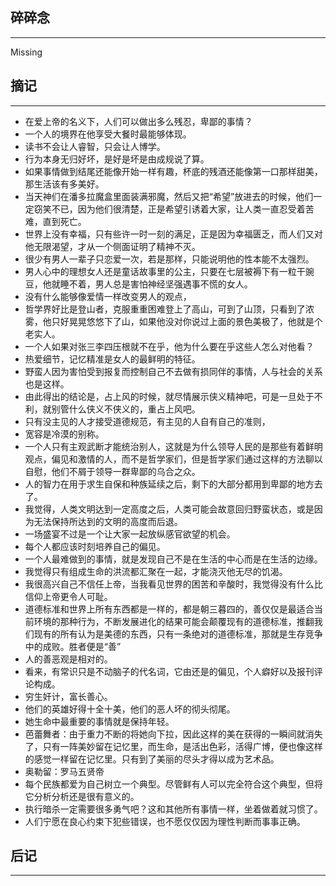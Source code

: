 ## 碎碎念
-----

Missing

## 摘记
----

* 在爱上帝的名义下，人们可以做出多么残忍，卑鄙的事情？
* 一个人的境界在他享受大餐时最能够体现。
* 读书不会让人睿智，只会让人博学。
* 行为本身无归好坏，是好是坏是由成规说了算。
* 如果事情做到结尾还能像开始一样有趣，杯底的残酒还能像第一口那样甜美，那生活该有多美好。
* 当天神们在潘多拉魔盒里面装满邪魔，然后又把“希望”放进去的时候，他们一定窃笑不已，因为他们很清楚，正是希望引诱着大家，让人类一直忍受着苦难，直到死亡。
* 世界上没有幸福，只有些许一时一刻的满足，正是因为幸福匮乏，而人们又对他无限渴望，才从一个侧面证明了精神不灭。
* 很少有男人一辈子只恋爱一次，若是那样，只能说明他的性本能不太强烈。
* 男人心中的理想女人还是童话故事里的公主，只要在七层被褥下有一粒干豌豆，他就睡不着，男人总是害怕神经坚强遇事不慌的女人。
* 没有什么能够像爱情一样改变男人的观点，
* 哲学界好比是登山者，克服重重困难登上了高山，可到了山顶，只看到了浓雾，他只好晃晃悠悠下了山，如果他没对你说过上面的景色美极了，他就是个老实人。
* 一个人如果对张三李四压根就不在乎，他为什么要在乎这些人怎么对他看？
* 热爱细节，记忆精准是女人的最鲜明的特征。
* 野蛮人因为害怕受到报复而控制自己不去做有损同伴的事情，人与社会的关系也是这样。
* 由此得出的结论是，占上风的时候，就尽情展示侠义精神吧，可是一旦处于不利，就别管什么侠义不侠义的，重占上风吧。
* 只有没主见的人才接受道德规范，有主见的人自有自己的准则，
* 宽容是冷漠的别称。
* 一个人只有主观武断才能统治别人，这就是为什么领导人民的是那些有着鲜明观点，偏见和激情的人，而不是哲学家们，但是哲学家们通过这样的方法聊以自慰，他们不屑于领导一群卑鄙的乌合之众。
* 人的智力在用于求生自保和种族延续之后，剩下的大部分都用到卑鄙的地方去了。
* 我觉得，人类文明达到一定高度之后，人类可能会故意回归野蛮状态，或是因为无法保持所达到的文明的高度而后退。
* 一场盛宴不过是一个让大家一起放纵感官欲望的机会。
* 每个人都应该时刻培养自己的偏见。
* 一个人最难做到的事情，就是发现自己不是在生活的中心而是在生活的边缘。
* 我觉得只有组成生命的洪流都汇聚在一起，才能浇灭他无尽的饥渴。
* 我很高兴自己不信任上帝，当我看见世界的困苦和辛酸时，我觉得没有什么比信仰上帝更令人可耻。
* 道德标准和世界上所有东西都是一样的，都是朝三暮四的，善仅仅是最适合当前环境的那种行为，不断发展进化的结果可能会颠覆现有的道德标准，推翻我们现有的所有认为是美德的东西，只有一条绝对的道德标准，那就是生存竞争中的成败。胜者便是“善”
* 人的善恶观是相对的。
* 看来，有常识只是不动脑子的代名词，它由还是的偏见，个人癖好以及报刊评论构成。
* 穷生奸计，富长善心。
* 他们的英雄好得十全十美，他们的恶人坏的彻头彻尾。
* 她生命中最重要的事情就是保持年轻。
* 芭蕾舞者：由于重力不断的将她向下拉，因此这样的美在获得的一瞬间就消失了，只有一阵美妙留在记忆里，而生命，是活出色彩，活得广博，便也像这样的感觉一样留在记忆里。只有到了美丽的尽头才得以成为艺术品。
* 奥勒留：罗马五贤帝
* 每个民族都爱为自己树立一个典型。尽管鲜有人可以完全符合这个典型，但将它分析分析还是很有意义的。
* 执行暗杀一定需要很多勇气吧？这和其他所有事情一样，坐着做着就习惯了。
* 人们宁愿在良心约束下犯些错误，也不愿仅仅因为理性判断而事事正确。



## 后记
----
